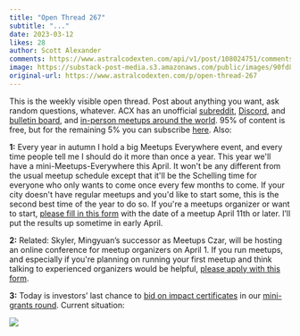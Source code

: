 ```yaml
---
title: "Open Thread 267"
subtitle: "..."
date: 2023-03-12
likes: 28
author: Scott Alexander
comments: https://www.astralcodexten.com/api/v1/post/108024751/comments?&all_comments=true
image: https://substack-post-media.s3.amazonaws.com/public/images/90fd8878-138b-4749-b434-09fcc549b8bc_255x255.webp
original-url: https://www.astralcodexten.com/p/open-thread-267
---
```

This is the weekly visible open thread. Post about anything you want, ask random questions, whatever. ACX has an unofficial [subreddit](https://www.reddit.com/r/slatestarcodex/), [Discord](https://discord.gg/RTKtdut), and [bulletin board](https://www.datasecretslox.com/index.php), and [in-person meetups around the world](https://www.lesswrong.com/community?filters%5B0%5D=SSC). 95% of content is free, but for the remaining 5% you can subscribe [here](https://astralcodexten.substack.com/subscribe?). Also:

**1:** Every year in autumn I hold a big Meetups Everywhere event, and every time people tell me I should do it more than once a year. This year we'll have a mini-Meetups-Everywhere this April. It won't be any different from the usual meetup schedule except that it'll be the Schelling time for everyone who only wants to come once every few months to come. If your city doesn't have regular meetups and you'd like to start some, this is the second best time of the year to do so. If you're a meetups organizer or want to start, [please fill in this form](https://forms.gle/9rqR4V3KTPbZuJer6) with the date of a meetup April 11th or later. I’ll put the results up sometime in early April.

**2:** Related: Skyler, Mingyuan’s successor as Meetups Czar, will be hosting an online conference for meetup organizers on April 1. If you run meetups, and especially if you're planning on running your first meetup and think talking to experienced organizers would be helpful, [please apply with this form](https://forms.gle/6PKK3uShy6vWPf4d8).

**3:** Today is investors’ last chance to [bid on impact certificates](https://manifund.com/) in our [mini-grants round](https://astralcodexten.substack.com/p/announcing-forecasting-impact-mini). Current situation:

[![](https://substackcdn.com/image/fetch/w_1456,c_limit,f_auto,q_auto:good,fl_progressive:steep/https%3A%2F%2Fsubstack-post-media.s3.amazonaws.com%2Fpublic%2Fimages%2Fcaffb42a-f325-4a4f-a7ca-29aa59b574d2_1604x2022.png)](https://manifund.com/)
